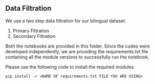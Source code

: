 ## Data Filtration 
We use a two step data filtration for our bilingual dataset. 

 1. Primary Filtration
 2. Secondary Filtration

Both the notebooks are provided in this folder. Since the codes were developed independently, we are providing the requirements.txt file containing all the module versions to successfully run the notebook.

Please use the following code to install the required modules.

    pip install -r <NAME OF requirements.txt FILE YOU ARE USING>